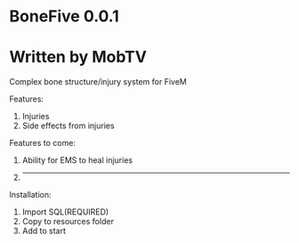 # BoneFive 0.0.1
# Written by MobTV
Complex bone structure/injury system for FiveM

Features:
1. Injuries
2. Side effects from injuries

Features to come:
1. Ability for EMS to heal injuries
2. ----

Installation:
1. Import SQL(REQUIRED)
2. Copy to resources folder
3. Add to start
